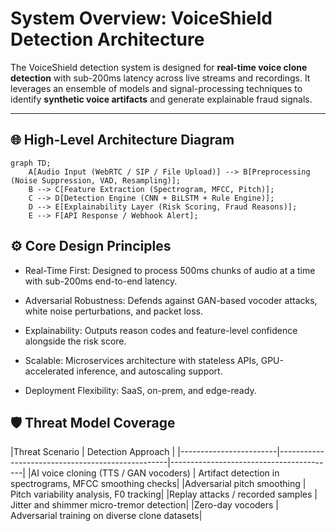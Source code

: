 # System Overview: VoiceShield Detection Architecture

The VoiceShield detection system is designed for **real-time voice clone detection** with sub-200ms latency across live streams and recordings. It leverages an ensemble of models and signal-processing techniques to identify **synthetic voice artifacts** and generate explainable fraud signals.

---

## 🌐 High-Level Architecture Diagram

```mermaid
graph TD;
    A[Audio Input (WebRTC / SIP / File Upload)] --> B[Preprocessing (Noise Suppression, VAD, Resampling)];
    B --> C[Feature Extraction (Spectrogram, MFCC, Pitch)];
    C --> D[Detection Engine (CNN + BiLSTM + Rule Engine)];
    D --> E[Explainability Layer (Risk Scoring, Fraud Reasons)];
    E --> F[API Response / Webhook Alert];
```

## ⚙️ Core Design Principles
- Real-Time First: Designed to process 500ms chunks of audio at a time with sub-200ms end-to-end latency.

- Adversarial Robustness: Defends against GAN-based vocoder attacks, white noise perturbations, and packet loss.

- Explainability: Outputs reason codes and feature-level confidence alongside the risk score.

- Scalable: Microservices architecture with stateless APIs, GPU-accelerated inference, and autoscaling support.

- Deployment Flexibility: SaaS, on-prem, and edge-ready.

## 🛡️ Threat Model Coverage

|Threat Scenario	                   |  Detection Approach           |
|------------------------|--------------------------------------------------|-----------------------------------------|
|AI voice cloning (TTS / GAN vocoders) |  Artifact detection in spectrograms, MFCC smoothing checks|
|Adversarial pitch smoothing            |	Pitch variability analysis, F0 tracking|
|Replay attacks / recorded samples      |	Jitter and shimmer micro-tremor detection|
|Zero-day vocoders                      |	Adversarial training on diverse clone datasets|